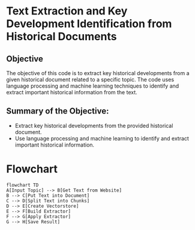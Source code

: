 # Text Extraction and Key Development Identification from Historical Documents

## Objective
The objective of this code is to extract key historical developments from a given historical document related to a specific topic. The code uses language processing and machine learning techniques to identify and extract important historical information from the text.

## Summary of the Objective:
- Extract key historical developments from the provided historical document.
- Use language processing and machine learning to identify and extract important historical information.

# Flowchart
```mermaid
flowchart TD
A[Input Topic] --> B[Get Text from Website]
B --> C[Put Text into Document]
C --> D[Split Text into Chunks]
D --> E[Create Vectorstore]
E --> F[Build Extractor]
F --> G[Apply Extractor]
G --> H[Save Result]
```